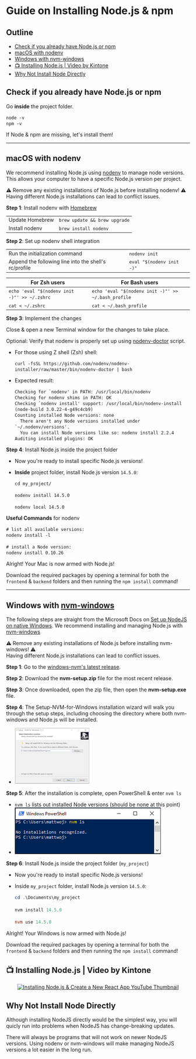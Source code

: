 # Guide on Installing Node.js & npm

## Outline <!-- omit in toc -->
* [Check if you already have Node.js or npm](#check-if-you-already-have-nodejs-or-npm)
* [macOS with nodenv](#macos-with-nodenv)
* [Windows with nvm-windows](#windows-with-nvm-windows)
* [📺 Installing Node.js | Video by Kintone](#-installing-nodejs--video-by-kintone)
* [Why Not Install Node Directly](#why-not-install-node-directly)

## Check if you already have Node.js or npm

Go **inside** the project folder.

```shell
node -v
npm -v
```

If Node & npm are missing, let's install them!

---

## macOS with nodenv

We recommend installing Node.js using [nodenv](https://github.com/nodenv/nodenv) to manage node versions. This allows your computer to have a specific Node.js version per project.

⚠️ Remove any existing installations of Node.js before installing nodenv! ⚠️  
Having different Node.js installations can lead to conflict issues.

**Step 1**: Install nodenv with [Homebrew](https://brew.sh/)

|                 |                               |
| --------------- | ----------------------------- |
| Update Homebrew | `brew update && brew upgrade` |
| Install nodenv  | `brew install nodenv`         |

**Step 2**: Set up nodenv shell integration

|                                                       |                           |
| ----------------------------------------------------- | ------------------------- |
| Run the initialization command                        | `nodenv init`             |
| Append the following line into the shell's rc/profile | `eval "$(nodenv init -)"` |

| For Zsh users                                | For Bash users                                      |
| -------------------------------------------- | --------------------------------------------------- |
| `echo 'eval "$(nodenv init -)"' >> ~/.zshrc` | `echo 'eval "$(nodenv init -)"' >> ~/.bash_profile` |
| `cat < ~/.zshrc`                             | `cat < ~/.bash_profile`                             |

**Step 3**: Implement the changes

Close & open a new Terminal window for the changes to take place.

Optional: Verify that nodenv is properly set up using [nodenv-doctor](https://github.com/nodenv/nodenv-installer/blob/master/bin/nodenv-doctor) script.

* For those using Z shell (Zsh) shell:

    ```shell
    curl -fsSL https://github.com/nodenv/nodenv-installer/raw/master/bin/nodenv-doctor | bash
    ```

* Expected result:

    ```shell
    Checking for `nodenv' in PATH: /usr/local/bin/nodenv
    Checking for nodenv shims in PATH: OK
    Checking `nodenv install' support: /usr/local/bin/nodenv-install (node-build 3.0.22-4-g49c4cb9)
    Counting installed Node versions: none
      There aren't any Node versions installed under `~/.nodenv/versions'.
      You can install Node versions like so: nodenv install 2.2.4
    Auditing installed plugins: OK
    ```

**Step 4**: Install Node.js inside the project folder

* Now you're ready to install specific Node.js versions!
* **Inside** project folder, install Node.js version `14.5.0`:

  ```shell
  cd my_project/

  nodenv install 14.5.0

  nodenv local 14.5.0
  ```

**Useful Commands** for nodenv

  ```shell
  # list all available versions:
  nodenv install -l

  # install a Node version:
  nodenv install 0.10.26
  ```

Alright! Your Mac is now armed with Node.js!

Download the required packages by opening a terminal for both the `frontend` & `backend` folders and then running the `npm install` command!

---

## Windows with [nvm-windows](https://github.com/coreybutler/nvm-windows#node-version-manager-nvm-for-windows)

The following steps are straight from the Microsoft Docs on [Set up NodeJS on native Windows](https://docs.microsoft.com/en-us/windows/dev-environment/javascript/nodejs-on-windows). We recommend installing and managing Node.js with [nvm-windows](https://github.com/coreybutler/nvm-windows#node-version-manager-nvm-for-windows)

⚠️ Remove any existing installations of Node.js before installing nvm-windows! ⚠️  
Having different Node.js installations can lead to conflict issues.

**Step 1**: Go to the [windows-nvm's latest release](https://github.com/coreybutler/nvm-windows/releases).

**Step 2**: Download the **nvm-setup.zip** file for the most recent release.

**Step 3**: Once downloaded, open the zip file, then open the **nvm-setup.exe** file.

**Step 4**: The Setup-NVM-for-Windows installation wizard will walk you through the setup steps, including choosing the directory where both nvm-windows and Node.js will be installed.

* ![install-nvm-for-windows-wizard.png](https://github.com/ahandsel/img/blob/master/Node_Install/install-nvm-for-windows-wizard.png?raw=true)

**Step 5**: After the installation is complete, open PowerShell & enter `nvm ls`

* `nvm ls` lists out installed Node versions (should be none at this point)
* ![windows-nvm-powershell-no-node.png](https://github.com/ahandsel/img/blob/master/Node_Install/windows-nvm-powershell-no-node.png?raw=true)

**Step 6**: Install Node.js inside the project folder (`my_project`)

* Now you're ready to install specific Node.js versions!
* Inside `my_project` folder, install Node.js version `14.5.0`:

  ```powershell
  cd .\Documents\my_project

  nvm install 14.5.0

  nvm use 14.5.0
  ```

Alright! Your Windows is now armed with Node.js!

Download the required packages by opening a terminal for both the `frontend` & `backend` folders and then running the `npm install` command!

## 📺 Installing Node.js | Video by Kintone

<p align="center">
  <a href="https://youtu.be/4Kw-i_rX3tY">
    <img height="200" alt="Installing Node.js & Create a New React App YouTube Thumbnail"
      src="https://img.youtube.com/vi/4Kw-i_rX3tY/hqdefault.jpg">
  </a>
</p>

## Why Not Install Node Directly

Although installing NodeJS directly would be the simplest way, you will quicly run into problems when NodeJS has change-breaking updates.

There will always be programs that will not work on newer NodeJS versions.
Using nodenv or nvm-windows will make managing NodeJS versions a lot easier in the long run.
